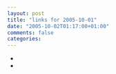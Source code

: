 ```yaml
---
layout: post
title: "links for 2005-10-01"
date: "2005-10-02T01:17:00+01:00"
comments: false
categories: 
---
```


<ul class="delicious">
<li>
</li>
<li>
</li>
</ul>


